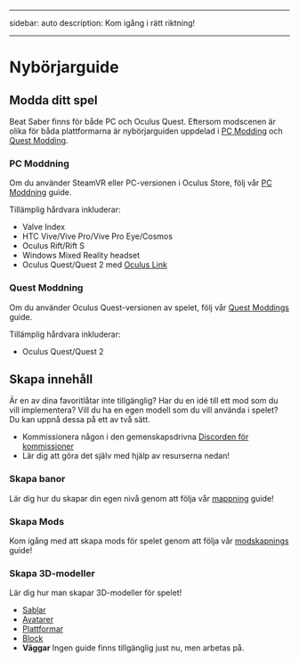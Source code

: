 - - -
sidebar: auto description: Kom igång i rätt riktning!
- - -

# Nybörjarguide

## Modda ditt spel
Beat Saber finns för både PC och Oculus Quest. Eftersom modscenen är olika för båda plattformarna är nybörjarguiden uppdelad i [PC Modding](#pc-modding) och [Quest Modding](#quest-modding).

### PC Moddning
Om du använder SteamVR eller PC-versionen i Oculus Store, följ vår [PC Moddning](./pc-modding.md) guide.

Tillämplig hårdvara inkluderar:

* Valve Index
* HTC Vive/Vive Pro/Vive Pro Eye/Cosmos
* Oculus Rift/Rift S
* Windows Mixed Reality headset
* Oculus Quest/Quest 2 med [Oculus Link](https://support.oculus.com/444256562873335/)

### Quest Moddning
Om du använder Oculus Quest-versionen av spelet, följ vår [Quest Moddings](./quest-modding.md) guide.

Tillämplig hårdvara inkluderar:

* Oculus Quest/Quest 2

## Skapa innehåll
Är en av dina favoritlåtar inte tillgänglig? Har du en idé till ett mod som du vill implementera? Vill du ha en egen modell som du vill använda i spelet? Du kan uppnå dessa på ett av två sätt.

* Kommissionera någon i den gemenskapsdrivna [Discorden för kommissioner](https://discord.gg/h8VMkhn)
* Lär dig att göra det själv med hjälp av resurserna nedan!

### Skapa banor
Lär dig hur du skapar din egen nivå genom att följa vår [mappning](./mapping/) guide!

### Skapa Mods
Kom igång med att skapa mods för spelet genom att följa vår [modskapnings](./modding/) guide!

### Skapa 3D-modeller
Lär dig hur man skapar 3D-modeller för spelet!

* [Sablar](./models/sabers-guide.md)
* [Avatarer](./models/avatars-guide.md)
* [Plattformar](./models/platforms-guide.md)
* [Block](./models/notes-guide.md)
* **Väggar** Ingen guide finns tillgänglig just nu, men arbetas på.
